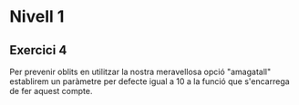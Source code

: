 # Nivell 1
## Exercici 4
Per prevenir oblits en utilitzar la nostra meravellosa opció "amagatall" establirem un paràmetre per defecte igual a 10 a la funció que s'encarrega de fer aquest compte.
